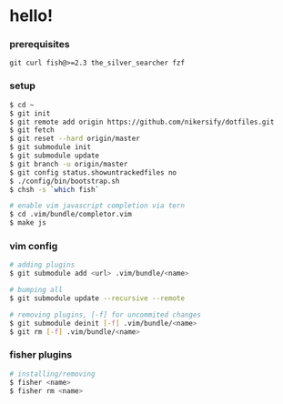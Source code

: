 # hello!

### prerequisites

`git curl fish@>=2.3 the_silver_searcher fzf`

### setup

```sh
$ cd ~
$ git init
$ git remote add origin https://github.com/nikersify/dotfiles.git
$ git fetch
$ git reset --hard origin/master
$ git submodule init
$ git submodule update
$ git branch -u origin/master
$ git config status.showuntrackedfiles no
$ ./config/bin/bootstrap.sh
$ chsh -s `which fish`

# enable vim javascript completion via tern
$ cd .vim/bundle/completor.vim
$ make js
```

### vim config

```sh
# adding plugins
$ git submodule add <url> .vim/bundle/<name>

# bumping all
$ git submodule update --recursive --remote

# removing plugins, [-f] for uncommited changes
$ git submodule deinit [-f] .vim/bundle/<name>
$ git rm [-f] .vim/bundle/<name>
```

### fisher plugins

```sh
# installing/removing
$ fisher <name>
$ fisher rm <name>
```
